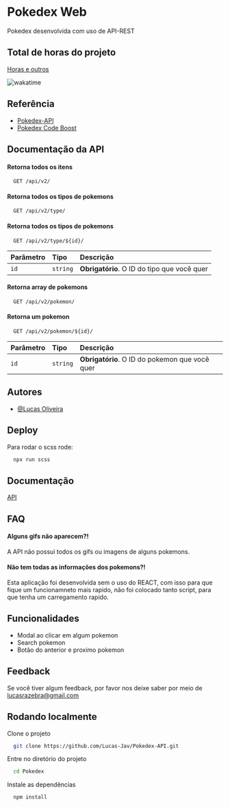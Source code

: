 
# Pokedex Web

Pokedex desenvolvida com uso de API-REST


## Total de horas do projeto

[Horas e outros](https://wakatime.com/@Luk1/projects/yowegvqdwr?start=2023-02-08&end=2023-02-14)

![wakatime](https://wakatime.com/badge/user/21320da2-9a01-4626-8cfc-a2192d3d1e0e/project/3bbb5c1d-081e-429f-9ea6-c7aefdd2ab79.svg)

## Referência

 - [Pokedex-API](https://pokeapi.co/)
 - [Pokedex Code Boost](https://codeboost.com.br/projetos/pokeapi/)


## Documentação da API

#### Retorna todos os itens

```http
  GET /api/v2/
```

#### Retorna todos os tipos de pokemons

```http
  GET /api/v2/type/
```

#### Retorna todos os tipos de pokemons

```http
  GET /api/v2/type/${id}/
```

| Parâmetro   | Tipo       | Descrição                           |
| :---------- | :--------- | :---------------------------------- |
| `id` | `string` | **Obrigatório**. O ID do tipo que você quer |

#### Retorna array de pokemons

```http
  GET /api/v2/pokemon/
```

#### Retorna um pokemon

```http
  GET /api/v2/pokemon/${id}/
```

| Parâmetro   | Tipo       | Descrição                                   |
| :---------- | :--------- | :------------------------------------------ |
| `id`      | `string` | **Obrigatório**. O ID do pokemon que você quer |




## Autores

- [@Lucas Oliveira](https://github.com/Lucas-Jav)


## Deploy

Para rodar o scss rode:

```powershell
  npx run scss
```


## Documentação

[API](https://pokeapi.co/docs/v2)


## FAQ

#### Alguns gifs não aparecem?!

A API não possui todos os gifs ou imagens de alguns pokemons.

#### Não tem todas as informações dos pokemons?!

Esta aplicação foi desenvolvida sem o uso do REACT, com isso para que fique um funcionamneto mais rapido, não foi colocado tanto script, para que tenha um carregamento rapido.


## Funcionalidades

- Modal ao clicar em algum pokemon
- Search pokemon
- Botão do anterior e proximo pokemon


## Feedback

Se você tiver algum feedback, por favor nos deixe saber por meio de lucasrazebra@gmail.com


## Rodando localmente

Clone o projeto

```bash
  git clone https://github.com/Lucas-Jav/Pokedex-API.git
```

Entre no diretório do projeto

```bash
  cd Pokedex
```

Instale as dependências

```bash
  npm install
```



